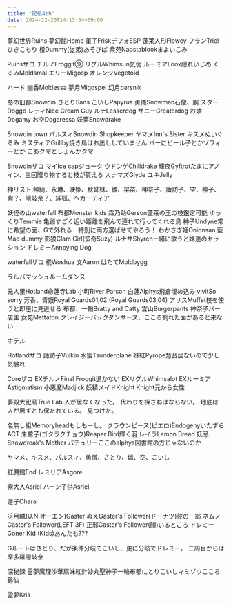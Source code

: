 ```yaml
---
title: "配役4th"
date: 2024-12-20T14:13:34+09:00
---
```


夢幻世界Ruins
夢幻館Home
菫子FriskデフォESP
蓬莱人形Flowey
フランTrielひきこもり
橙Dummy(従弟)あそびば
紫苑Napstablookまよいこみ

Ruinsザコ
チルノFroggit⑨
リグルWhimsun気弱
ルーミアLoox隠れいじめ
くるみMoldsmal
エリーMigosp
オレンジVegetoid

ハード
幽香Moldessa
夢月Migospel
幻月parsnik






冬の旧都Snowdin
さとりSans
こいしPapyrus
勇儀Snowman石像、腕
スターDoggo
レティNice Cream Guy
ルナLesserdog
サニーGreaterdog
お燐Dogamy
お空Dogaressa
妖夢Snowdrake

Snowdin town
パルスィSnowdin Shopkeeper
ヤマメInn's Sister
キスメぬいぐるみ
ミスティアGrillby焼き鳥はお出ししていません
バーにビール子とかゾフィーとか
こあクマとしょんかクマ

Snowdinザコ
マイIce capジョーク
ウドンゲChilldrake
輝夜Gyftrotたまにアノイン、三回贈り物すると枝が貰える
大ナマズGlyde
ユキJelly

神リスト:神綺、永琳、映姫、秋姉妹、雛、早苗、神奈子、諏訪子、空、神子、紫？、隠岐奈？、純狐、ヘカーティア

妖怪の山waterfall
布都Monster kids
霖乃助Gerson蓬莱の玉の枝鑑定可能
ゆっくりTemmie
亀爺すごく近い距離を飛んで連れて行ってくれる鳥
神子Undyne常に希望の面、Gで外れる　特別に両方選ばせてやろう！
わかさぎ姫Onionsan
藍Mad dummy
影狼Clam Girl(蛮奇Suzy)
ルナサShyren一緒に歌うと妹達のセッション
ドレミーAnnoying Dog

waterfallザコ
椛Woshua
文Aaron
はたてMoldbygg

ラルバマッシュルームダンス

元人里Hotland命蓮寺Lab
小町River Parson
白蓮Alphys飛倉埋め込み
vivitSo sorry
芳香、青娥Royal Guards01,02
(Royal Guards03,04)
アリスMuffet枝を使うと即座に見逃せる
布都、一輪Bratty and Catty
雲山Burgerpants
神奈子バー店主
女苑Mettaton
クレイジーバックダンサーズ、こころ割れた面があると来ない

ホテル

Hotlandザコ
諏訪子Vulkin
水蜜Tsunderplane
妹紅Pyrope慧音居ないので少し気触れ

Coreザコ
EXチルノFinal Froggit退かない
EXリグルWhimsalot
EXルーミアAstigmatism
小悪魔Madjick
妖精メイドKnight Knight元から女性


夢殿大祀廟True Lab
人が居なくなった。
代わりを探さねばならない。
地底は人が居ずとも保たれている。
見つけた。

名無し組Memoryheadもしもーし。
クラウンピース(ピエロ)EndogenyいたずらACT
朱鷺子(ゴクラクチョウ)Reaper Bird輝く羽
レイラLemon Bread
妖忌Snowdreak's Mother
パチュリーここのalphys図書館の方じゃないのか

ヤマメ、キスメ、パルスィ、勇儀、さとり、燐、空、こいし

紅魔館End
レミリアAsgore

紫大人Asriel
ハーン子供Asriel

蓮子Chara

冴月麟(U.N.オーエン)Gaster
ぬえGaster's Follower(ドーナツ)彼の一部
ネムノGaster's Follower(LEFT 3F)
正邪Gaster's Follower(顔)いるところ
ドレミーGoner Kid (Kids)あんたも???

Gルートはさとり、だが条件分岐でこいし、更に分岐でドレミー。
二周目からは摩多羅隠岐奈

深秘録
霊夢魔理沙華扇妹紅針妙丸聖神子一輪布都にとりこいしマミゾウこころ鈴仙





霊夢Kris
